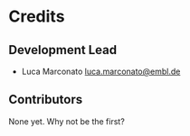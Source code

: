 # Credits

## Development Lead

* Luca Marconato <luca.marconato@embl.de>

## Contributors

None yet. Why not be the first?
